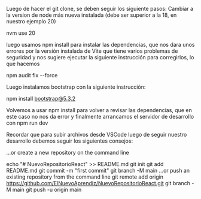 Luego de hacer el git clone, se deben seguir los siguiente pasos:
Cambiar a la version de node más nueva instalada (debe ser superior
a la 18, en nuestro ejemplo 20)

nvm use 20


luego usamos npm install para instalar las dependencias, que nos dara 
unos errores por la versión instalada de Vite que tiene varios problemas
de seguridad y nos sugiere ejecutar la siguiente instrucción para 
corregirlos, lo que hacemos

npm audit fix --force

Luego instalamos bootstrap con la siguiente instrucción:

npm install bootstrap@5.3.2

Volvemos a usar npm install para volver a revisar las dependencias, que 
en este caso no nos da error y finalmente arrancamos el servidor de 
desarrollo con npm run dev

Recordar que para subir archivos desde VSCode luego de seguir nuestro 
desarrollo debemos seguir los siguientes consejos:

…or create a new repository on the command line

echo "# NuevoRepositorioReact" >> README.md
git init
git add README.md
git commit -m "first commit"
git branch -M main
…or push an existing repository from the command line
git remote add origin https://github.com/ElNuevoAprendiz/NuevoRepositorioReact.git
git branch -M main
git push -u origin main
